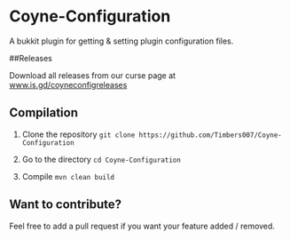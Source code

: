# Coyne-Configuration
A bukkit plugin for getting &amp; setting plugin configuration files.

##Releases

Download all releases from our curse page at www.is.gd/coyneconfigreleases

## Compilation

1. Clone the repository
`git clone https://github.com/Timbers007/Coyne-Configuration`

2. Go to the directory
`cd Coyne-Configuration`

3. Compile
`mvn clean build`

## Want to contribute?

Feel free to add a pull request if you want your feature added / removed.
